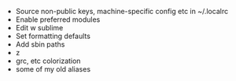 - Source non-public keys, machine-specific config etc in ~/.localrc
- Enable preferred modules
- Edit w sublime
- Set formatting defaults
- Add sbin paths
- z
- grc, etc colorization
- some of my old aliases